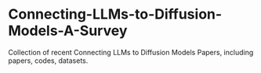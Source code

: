 # Connecting-LLMs-to-Diffusion-Models-A-Survey
Collection of recent Connecting LLMs to Diffusion Models Papers, including papers, codes, datasets.
